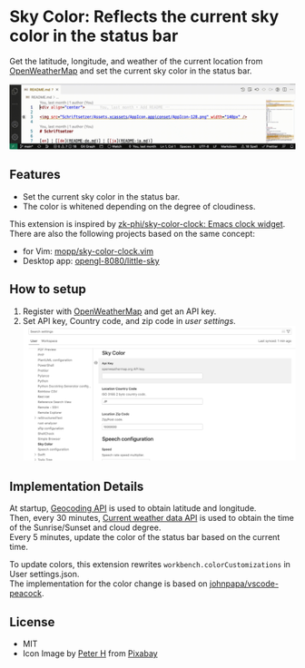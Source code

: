 # Sky Color: Reflects the current sky color in the status bar

Get the latitude, longitude, and weather of the current location from [OpenWeatherMap](https://openweathermap.org/) and set the current sky color in the status bar.

![screen image](https://raw.githubusercontent.com/sumomoneko/sky-color/main/doc/sky-color.gif)

## Features

- Set the current sky color in the status bar.
- The color is whitened depending on the degree of cloudiness.

This extension is inspired by [zk-phi/sky-color-clock: Emacs clock widget](https://github.com/zk-phi/sky-color-clock).  
There are also the following projects based on the same concept:

- for Vim: [mopp/sky-color-clock.vim](https://github.com/mopp/sky-color-clock.vim)
- Desktop app: [opengl-8080/little-sky](https://github.com/opengl-8080/little-sky)

## How to setup

1. Register with [OpenWeatherMap](https://openweathermap.org/) and get an API key.
2. Set API key, Country code, and zip code in _user settings_.
   ![settings](https://raw.githubusercontent.com/sumomoneko/sky-color/main/doc/settings.png)

## Implementation Details

At startup, [Geocoding API](https://openweathermap.org/api/geocoding-api#direct_zip) is used to
obtain latitude and longitude.  
Then, every 30 minutes, [Current weather data API](https://openweathermap.org/current) is used to
obtain the time of the Sunrise/Sunset and cloud degree.  
Every 5 minutes, update the color of the status bar based on the current time.

To update colors, this extension rewrites `workbench.colorCustomizations` in User settings.json.  
The implementation for the color change is based on
[johnpapa/vscode-peacock](https://github.com/johnpapa/vscode-peacock).

## License

- MIT
- Icon Image by [Peter H](https://pixabay.com/ja/users/tama66-1032521/?utm_source=link-attribution&utm_medium=referral&utm_campaign=image&utm_content=3879030) from [Pixabay](https://pixabay.com/ja//?utm_source=link-attribution&utm_medium=referral&utm_campaign=image&utm_content=3879030)
